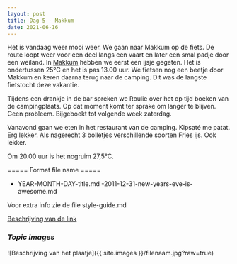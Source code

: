 ```yaml
---
layout: post
title: Dag 5 - Makkum
date: 2021-06-16
---
```

Het is vandaag weer mooi weer. We gaan naar Makkum op de fiets. De route loopt weer voor een deel langs een vaart en later een smal padje door een weiland. In [Makkum](https://nl.m.wikipedia.org/wiki/Makkum_(dorp)) hebben we eerst een ijsje gegeten. Het is ondertussen 25°C en het is pas 13.00 uur. We fietsen nog een beetje door Makkum en keren daarna terug naar de camping. Dit was de langste fietstocht deze vakantie.  

Tijdens een drankje in de bar spreken we Roulie over het op tijd boeken van de campingplaats. Op dat moment komt ter sprake om langer te blijven. Geen probleem. Bijgeboekt tot volgende week zaterdag.  

Vanavond gaan we eten in het restaurant van de camping. Kipsaté me patat. Erg lekker. Als nagerecht 3 bolletjes verschillende soorten Fries ijs. Ook lekker.  

Om 20.00 uur is het nogruim 27,5°C.

===== Format file name =====
- YEAR-MONTH-DAY-title.md
-2011-12-31-new-years-eve-is-awesome.md

Voor extra info zie de file style-guide.md  

[Beschrijving van de link](http://example.com)  


### *Topic images*  

![Beschrijving van het plaatje]({{ site.images }}/filenaam.jpg?raw=true)
